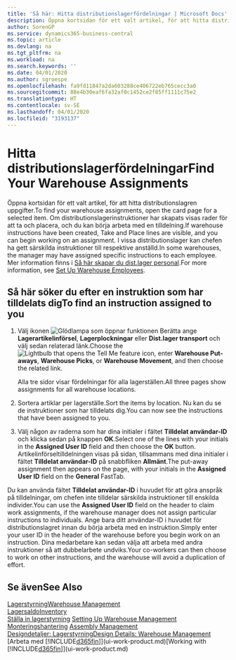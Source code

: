 ```yaml
---
title: 'Så här: Hitta distributionslagerfördelningar | Microsoft Docs'
description: Öppna kortsidan för ett valt artikel, för att hitta distributionslagren uppgifter. Om distributionslagerinstruktioner har skapats visas rader för att ta och placera, och du kan börja arbeta med en tilldelning. I vissa distributionslager kan chefen ha gett särskilda instruktioner till respektive anställd.
author: SorenGP
ms.service: dynamics365-business-central
ms.topic: article
ms.devlang: na
ms.tgt_pltfrm: na
ms.workload: na
ms.search.keywords: ''
ms.date: 04/01/2020
ms.author: sgroespe
ms.openlocfilehash: fa9fd11847a2da603288ce406722eb765cecc3a0
ms.sourcegitcommit: 88e4b30eaf6fa32af0c1452ce2f85ff1111c75e2
ms.translationtype: HT
ms.contentlocale: sv-SE
ms.lasthandoff: 04/01/2020
ms.locfileid: "3193137"
---
```

# <a name="find-your-warehouse-assignments"></a><span data-ttu-id="70375-105">Hitta distributionslagerfördelningar</span><span class="sxs-lookup"><span data-stu-id="70375-105">Find Your Warehouse Assignments</span></span>
<span data-ttu-id="70375-106">Öppna kortsidan för ett valt artikel, för att hitta distributionslagren uppgifter.</span><span class="sxs-lookup"><span data-stu-id="70375-106">To find your warehouse assignments, open the card page for a selected item.</span></span> <span data-ttu-id="70375-107">Om distributionslagerinstruktioner har skapats visas rader för att ta och placera, och du kan börja arbeta med en tilldelning.</span><span class="sxs-lookup"><span data-stu-id="70375-107">If warehouse instructions have been created, Take and Place lines are visible, and you can begin working on an assignment.</span></span> <span data-ttu-id="70375-108">I vissa distributionslager kan chefen ha gett särskilda instruktioner till respektive anställd.</span><span class="sxs-lookup"><span data-stu-id="70375-108">In some warehouses, the manager may have assigned specific instructions to each employee.</span></span> <span data-ttu-id="70375-109">Mer information finns i [Så här skapar du dist.lager personal](warehouse-how-to-set-up-warehouse-employees.md).</span><span class="sxs-lookup"><span data-stu-id="70375-109">For more information, see [Set Up Warehouse Employees](warehouse-how-to-set-up-warehouse-employees.md).</span></span>

## <a name="to-find-an-instruction-assigned-to-you"></a><span data-ttu-id="70375-110">Så här söker du efter en instruktion som har tilldelats dig</span><span class="sxs-lookup"><span data-stu-id="70375-110">To find an instruction assigned to you</span></span>  
1.  <span data-ttu-id="70375-111">Välj ikonen ![Glödlampa som öppnar funktionen Berätta](media/ui-search/search_small.png "Berätta vad du vill göra") ange **Lagerartikelinförsel**, **Lagerplockningar** eller **Dist.lager transport** och välj sedan relaterad länk.</span><span class="sxs-lookup"><span data-stu-id="70375-111">Choose the ![Lightbulb that opens the Tell Me feature](media/ui-search/search_small.png "Tell me what you want to do") icon, enter **Warehouse Put-aways**, **Warehouse Picks**, or **Warehouse Movement**, and then choose the related link.</span></span>

    <span data-ttu-id="70375-112">Alla tre sidor visar fördelningar för alla lagerställen.</span><span class="sxs-lookup"><span data-stu-id="70375-112">All three pages show assignments for all warehouse locations.</span></span>  

2. <span data-ttu-id="70375-113">Sortera artiklar per lagerställe.</span><span class="sxs-lookup"><span data-stu-id="70375-113">Sort the items by location.</span></span> <span data-ttu-id="70375-114">Nu kan du se de instruktioner som har tilldelats dig.</span><span class="sxs-lookup"><span data-stu-id="70375-114">You can now see the instructions that have been assigned to you.</span></span>  
3. <span data-ttu-id="70375-115">Välj någon av raderna som har dina initialer i fältet **Tilldelat användar-ID** och klicka sedan på knappen **OK**.</span><span class="sxs-lookup"><span data-stu-id="70375-115">Select one of the lines with your initials in the **Assigned User ID** field and then choose the **OK** button.</span></span> <span data-ttu-id="70375-116">Artikelinförseltilldelningen visas på sidan, tillsammans med dina initialer i fältet **Tilldelat användar-ID** på snabbfliken **Allmänt**.</span><span class="sxs-lookup"><span data-stu-id="70375-116">The put-away assignment then appears on the page, with your initials in the **Assigned User ID** field on the **General** FastTab.</span></span>  

<span data-ttu-id="70375-117">Du kan använda fältet **Tilldelat användar-ID** i huvudet för att göra anspråk på tilldelningar, om chefen inte tilldelar särskilda instruktioner till enskilda individer.</span><span class="sxs-lookup"><span data-stu-id="70375-117">You can use the **Assigned User ID** field on the header to claim work assignments, if the warehouse manager does not assign particular instructions to individuals.</span></span> <span data-ttu-id="70375-118">Ange bara ditt användar-ID i huvudet för distributionslagret innan du börja arbeta med en instruktion.</span><span class="sxs-lookup"><span data-stu-id="70375-118">Simply enter your user ID in the header of the warehouse before you begin work on an instruction.</span></span> <span data-ttu-id="70375-119">Dina medarbetare kan sedan välja att arbeta med andra instruktioner så att dubbelarbete undviks.</span><span class="sxs-lookup"><span data-stu-id="70375-119">Your co-workers can then choose to work on other instructions, and the warehouse will avoid a duplication of effort.</span></span>  

## <a name="see-also"></a><span data-ttu-id="70375-120">Se även</span><span class="sxs-lookup"><span data-stu-id="70375-120">See Also</span></span>  
[<span data-ttu-id="70375-121">Lagerstyrning</span><span class="sxs-lookup"><span data-stu-id="70375-121">Warehouse Management</span></span>](warehouse-manage-warehouse.md)  
[<span data-ttu-id="70375-122">Lagersaldo</span><span class="sxs-lookup"><span data-stu-id="70375-122">Inventory</span></span>](inventory-manage-inventory.md)  
<span data-ttu-id="70375-123">[Ställa in lagerstyrning](warehouse-setup-warehouse.md)   </span><span class="sxs-lookup"><span data-stu-id="70375-123">[Setting Up Warehouse Management](warehouse-setup-warehouse.md)   </span></span>  
<span data-ttu-id="70375-124">[Monteringshantering](assembly-assemble-items.md)  </span><span class="sxs-lookup"><span data-stu-id="70375-124">[Assembly Management](assembly-assemble-items.md)  </span></span>  
[<span data-ttu-id="70375-125">Designdetaljer: Lagerstyrning</span><span class="sxs-lookup"><span data-stu-id="70375-125">Design Details: Warehouse Management</span></span>](design-details-warehouse-management.md)  
<span data-ttu-id="70375-126">[Arbeta med [!INCLUDE[d365fin](includes/d365fin_md.md)]](ui-work-product.md)</span><span class="sxs-lookup"><span data-stu-id="70375-126">[Working with [!INCLUDE[d365fin](includes/d365fin_md.md)]](ui-work-product.md)</span></span> 
